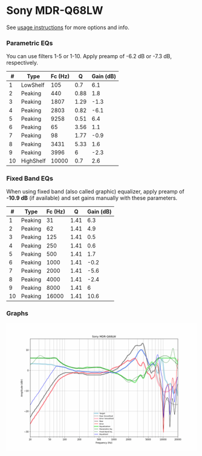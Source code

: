 # Sony MDR-Q68LW
See [usage instructions](https://github.com/jaakkopasanen/AutoEq#usage) for more options and info.

### Parametric EQs
You can use filters 1-5 or 1-10. Apply preamp of -6.2 dB or -7.3 dB, respectively.

|   # | Type      |   Fc (Hz) |    Q |   Gain (dB) |
|-----|-----------|-----------|------|-------------|
|   1 | LowShelf  |       105 | 0.7  |         6.1 |
|   2 | Peaking   |       440 | 0.88 |         1.8 |
|   3 | Peaking   |      1807 | 1.29 |        -1.3 |
|   4 | Peaking   |      2803 | 0.82 |        -6.1 |
|   5 | Peaking   |      9258 | 0.51 |         6.4 |
|   6 | Peaking   |        65 | 3.56 |         1.1 |
|   7 | Peaking   |        98 | 1.77 |        -0.9 |
|   8 | Peaking   |      3431 | 5.33 |         1.6 |
|   9 | Peaking   |      3996 | 6    |        -2.3 |
|  10 | HighShelf |     10000 | 0.7  |         2.6 |

### Fixed Band EQs
When using fixed band (also called graphic) equalizer, apply preamp of **-10.9 dB** (if available) and set gains manually with these parameters.

|   # | Type    |   Fc (Hz) |    Q |   Gain (dB) |
|-----|---------|-----------|------|-------------|
|   1 | Peaking |        31 | 1.41 |         6.3 |
|   2 | Peaking |        62 | 1.41 |         4.9 |
|   3 | Peaking |       125 | 1.41 |         0.5 |
|   4 | Peaking |       250 | 1.41 |         0.6 |
|   5 | Peaking |       500 | 1.41 |         1.7 |
|   6 | Peaking |      1000 | 1.41 |        -0.2 |
|   7 | Peaking |      2000 | 1.41 |        -5.6 |
|   8 | Peaking |      4000 | 1.41 |        -2.4 |
|   9 | Peaking |      8000 | 1.41 |         6   |
|  10 | Peaking |     16000 | 1.41 |        10.6 |

### Graphs
![](./Sony%20MDR-Q68LW.png)

